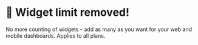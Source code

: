 # 🌟 Widget limit removed!

No more counting of widgets - add as many as you want for your web and mobile dashboards. Applies to all plans.
